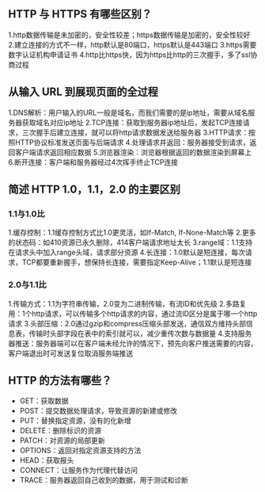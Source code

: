 ## HTTP 与 HTTPS 有哪些区别？
1.http数据传输是未加密的，安全性较差；https数据传输是加密的，安全性较好
2.建立连接的方式不一样，http默认是80端口，https默认是443端口
3.https需要数字认证机构申请证书
4.http比https快，因为https比http的三次握手，多了ssl协商过程
## 从输入 URL 到展现页面的全过程
1.DNS解析：用户输入的URL一般是域名，而我们需要的是ip地址，需要从域名服务器获取域名对应ip地址
2.TCP连接：获取到服务器ip地址后，发起TCP连接请求，三次握手后建立连接，就可以将http请求数据发送给服务器
3.HTTP请求：按照HTTP协议标准发送页面与后端请求
4.处理请求并返回：服务器接受到请求，返回客户端请求返回相应数据
5.浏览器渲染：浏览器根据返回的数据渲染到屏幕上
6.断开连接：客户端和服务器经过4次挥手终止TCP连接
## 简述 HTTP 1.0，1.1，2.0 的主要区别
### 1.1与1.0比
1.缓存控制：1.1缓存控制方式比1.0更灵活，如If-Match, If-None-Match等
2.更多的状态码：如410资源已永久删除，414客户端请求地址太长
3.range域：1.1支持在请求头中加入range头域，请求部分资源
4.长连接：1.0默认是短连接，每次请求，TCP都要重新握手，想保持长连接，需要指定Keep-Alive；1.1默认是短连接
### 2.0与1.1比
1.传输方式：1.1为字符串传输，2.0变为二进制传输，有流ID和优先级
2.多路复用：1个http请求，可以传输多个http请求的内容，通过流ID区分是属于哪一个http请求
3.头部压缩：2.0通过gzip和compress压缩头部发送，通信双方维持头部信息表，传输时头部字段在表中的索引就可以，减少重传次数与数据量
4.支持服务器推送：服务器端可以在客户端未经允许的情况下，预先向客户推送需要的内容，客户端退出时可发送复位取消服务端推送

## HTTP 的方法有哪些？
- GET：获取数据
- POST：提交数据处理请求，导致资源的新建或修改
- PUT：替换指定资源，没有的化新增
- DELETE：删除标识的资源
- PATCH：对资源的局部更新
- OPTIONS：返回对指定资源支持的方法
- HEAD：获取报头
- CONNECT：让服务作为代理代替访问
- TRACE：服务器返回自己收到的数据，用于测试和诊断


